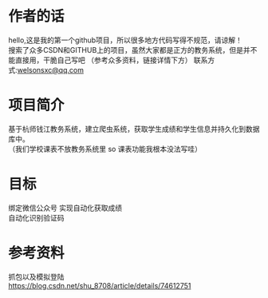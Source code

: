 # 作者的话
  hello,这是我的第一个github项目，所以很多地方代码写得不规范，请谅解！  
  搜索了众多CSDN和GITHUB上的项目，虽然大家都是正方的教务系统，但是并不能直接用，干脆自己写吧
    （参考众多资料，链接详情下方）
  联系方式:welsonsxc@qq.com  
# 项目简介
  基于杭师钱江教务系统，建立爬虫系统，获取学生成绩和学生信息并持久化到数据库中。  
  （我们学校课表不放教务系统里 so 课表功能我根本没法写哇）
# 目标
  绑定微信公众号 实现自动化获取成绩  
  自动化识别验证码  

# 参考资料
  抓包以及模拟登陆  
  https://blog.csdn.net/shu_8708/article/details/74612751  

